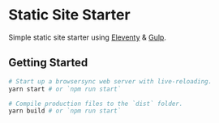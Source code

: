 # Static Site Starter

Simple static site starter using [Eleventy](https://github.com/11ty/eleventy) & [Gulp](https://gulpjs.com/).

## Getting Started

```Bash
# Start up a browsersync web server with live-reloading.
yarn start # or `npm run start`
```

```Bash
# Compile production files to the `dist` folder.
yarn build # or `npm run start`
```


